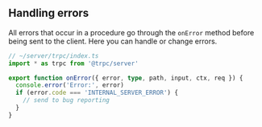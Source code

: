 ## Handling errors

All errors that occur in a procedure go through the `onError` method before being sent to the client. Here you can handle or change errors.

```ts
// ~/server/trpc/index.ts
import * as trpc from '@trpc/server'

export function onError({ error, type, path, input, ctx, req }) {
  console.error('Error:', error)
  if (error.code === 'INTERNAL_SERVER_ERROR') {
    // send to bug reporting
  }
}
```
